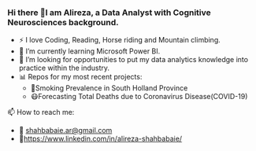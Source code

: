 ### Hi there 👋I am Alireza, a Data Analyst with Cognitive Neurosciences background.

- ⚡ I love Coding, Reading, Horse riding and Mountain climbing. 
- 🌱 I’m currently learning Microsoft Power BI.
- 👯 I’m looking for opportunities to put my data analytics knowledge into practice within the industry.  
- 📊 Repos for my most recent projects:
  - :smoking:Smoking Prevalence in South Holland Province
  - :mask:Forecasting Total Deaths due to Coronavirus Disease(COVID-19)   


📫 How to reach me:
- :e-mail:
shahbabaie.ar@gmail.com
- :link:https://www.linkedin.com/in/alireza-shahbabaie/
<!--
**ShahAliR/ShahAliR** is a ✨ _special_ ✨ repository because its `README.md` (this file) appears on your GitHub profile.

Here are some ideas to get you started:

- 🔭 I’m currently working on ...
- 🌱 I’m currently learning ...
- 👯 I’m looking to collaborate on ...
- 🤔 I’m looking for help with ...
- 💬 Ask me about ...
- 📫 How to reach me: ...
- 😄 Pronouns: ...
- ⚡ Fun fact: ...
-->
